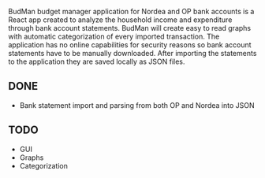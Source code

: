 BudMan budget manager application for Nordea and OP bank accounts is a React app created to analyze the household income and expenditure through bank account statements. BudMan will create easy to read graphs with automatic categorization of every imported transaction. The application has no online capabilities for security reasons so bank account statements have to be manually downloaded. After importing the statements to the application they are saved locally as JSON files.

## DONE

- Bank statement import and parsing from both OP and Nordea into JSON

## TODO

- GUI
- Graphs
- Categorization
